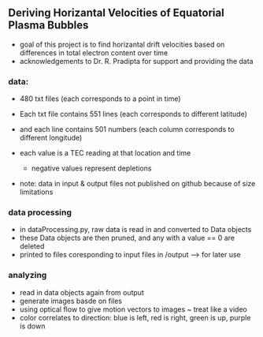 ## Deriving Horizantal Velocities of Equatorial Plasma Bubbles
* goal of this project is to find horizantal drift velocities based on differences in total electron content over time
* acknowledgements to Dr. R. Pradipta for support and providing the data

### data:
* 480 txt files (each corresponds to a point in time)
* Each txt file contains 551 lines (each corresponds to different latitude)
* and each line contains 501 numbers (each column corresponds to different longitude)
* each value is a TEC reading at that location and time
	* negative values represent depletions

* note: data in input & output files not published on github because of size limitations

### data processing
* in dataProcessing.py, raw data is read in and converted to Data objects
* these Data objects are then pruned, and any with a value == 0 are deleted
* printed to files coresponding to input files in /output --> for later use

### analyzing
* read in data objects again from output
* generate images basde on files
* using optical flow to give motion vectors to images ~ treat like a video
* color correlates to direction: blue is left, red is right, green is up, purple is down